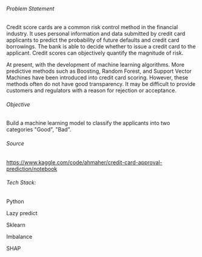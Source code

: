 ###### Problem Statement
Credit score cards are a common risk control method in the financial industry. It uses personal information and data submitted by credit card applicants to predict the probability of future defaults and credit card borrowings. The bank is able to decide whether to issue a credit card to the applicant. Credit scores can objectively quantify the magnitude of risk.
  
At present, with the development of machine learning algorithms. More predictive methods such as Boosting, Random Forest, and Support Vector Machines have been introduced into credit card scoring. However, these methods often do not have good transparency. It may be difficult to provide customers and regulators with a reason for rejection or acceptance.


###### Objective
Build a machine learning model to classify the applicants into two categories "Good", "Bad".


###### Source 
https://www.kaggle.com/code/ahmaher/credit-card-approval-prediction/notebook

###### Tech Stack:
<P> Python
<P> Lazy predict
<P> Sklearn
<P> Imbalance
<p> SHAP
    
  